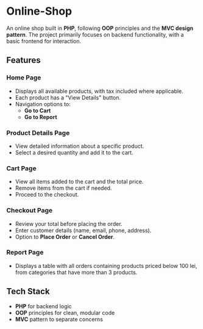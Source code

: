 # Online-Shop

An online shop built in **PHP**, following **OOP** principles and the **MVC design pattern**. The project primarily focuses on backend functionality, with a basic frontend for interaction.

## Features

### Home Page
- Displays all available products, with tax included where applicable.
- Each product has a "View Details" button.
- Navigation options to:
  - **Go to Cart**
  - **Go to Report**

### Product Details Page
- View detailed information about a specific product.
- Select a desired quantity and add it to the cart.

### Cart Page
- View all items added to the cart and the total price.
- Remove items from the cart if needed.
- Proceed to the checkout.

### Checkout Page
- Review your total before placing the order.
- Enter customer details (name, email, phone, address).
- Option to **Place Order** or **Cancel Order**.

### Report Page
- Displays a table with all orders containing products priced below 100 lei, from categories that have more than 3 products.

## Tech Stack
- **PHP** for backend logic
- **OOP** principles for clean, modular code
- **MVC** pattern to separate concerns
